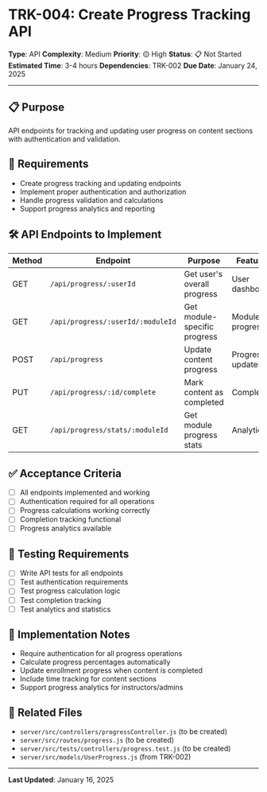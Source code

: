 # TRK-004: Create Progress Tracking API

**Type**: API
**Complexity**: Medium
**Priority**: 🟡 High
**Status**: 📋 Not Started
**Estimated Time**: 3-4 hours
**Dependencies**: TRK-002
**Due Date**: January 24, 2025

---

## 📋 Purpose

API endpoints for tracking and updating user progress on content sections with authentication and validation.

## 🎯 Requirements

- Create progress tracking and updating endpoints
- Implement proper authentication and authorization
- Handle progress validation and calculations
- Support progress analytics and reporting

## 🛠️ API Endpoints to Implement

| Method | Endpoint                          | Purpose                      | Features         |
| ------ | --------------------------------- | ---------------------------- | ---------------- |
| GET    | `/api/progress/:userId`           | Get user's overall progress  | User dashboard   |
| GET    | `/api/progress/:userId/:moduleId` | Get module-specific progress | Module progress  |
| POST   | `/api/progress`                   | Update content progress      | Progress updates |
| PUT    | `/api/progress/:id/complete`      | Mark content as completed    | Completion       |
| GET    | `/api/progress/stats/:moduleId`   | Get module progress stats    | Analytics        |

## ✅ Acceptance Criteria

- [ ] All endpoints implemented and working
- [ ] Authentication required for all operations
- [ ] Progress calculations working correctly
- [ ] Completion tracking functional
- [ ] Progress analytics available

## 🧪 Testing Requirements

- [ ] Write API tests for all endpoints
- [ ] Test authentication requirements
- [ ] Test progress calculation logic
- [ ] Test completion tracking
- [ ] Test analytics and statistics

## 📝 Implementation Notes

- Require authentication for all progress operations
- Calculate progress percentages automatically
- Update enrollment progress when content is completed
- Include time tracking for content sections
- Support progress analytics for instructors/admins

## 🔗 Related Files

- `server/src/controllers/progressController.js` (to be created)
- `server/src/routes/progress.js` (to be created)
- `server/src/tests/controllers/progress.test.js` (to be created)
- `server/src/models/UserProgress.js` (from TRK-002)

---

**Last Updated**: January 16, 2025
